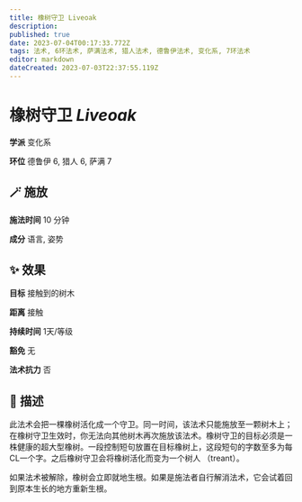 ```yaml
---
title: 橡树守卫 Liveoak
description: 
published: true
date: 2023-07-04T00:17:33.772Z
tags: 法术, 6环法术, 萨满法术, 猎人法术, 德鲁伊法术, 变化系, 7环法术
editor: markdown
dateCreated: 2023-07-03T22:37:55.119Z
---
```


# **橡树守卫** *Liveoak*

**学派** 变化系 

**环位** 德鲁伊 6, 猎人 6, 萨满 7

## 🪄 施放

**施法时间** 10 分钟

**成分** 语言, 姿势

## ✨ 效果 

**目标** 接触到的树木 

**距离** 接触  

**持续时间** 1天/等级 

**豁免** 无

**法术抗力** 否

## 📖 描述

此法术会把一棵橡树活化成一个守卫。同一时间，该法术只能施放至一颗树木上；在橡树守卫生效时，你无法向其他树木再次施放该法术。橡树守卫的目标必须是一株健康的超大型橡树。一段控制短句放置在目标橡树上，这段短句的字数至多为每CL一个字。之后橡树守卫会将橡树活化而变为一个树人 （treant）。

如果法术被解除，橡树会立即就地生根。如果是施法者自行解消法术，它会试着回到原本生长的地方重新生根。
    